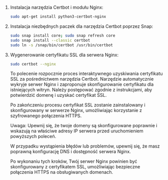
1. Instalacja narzędzia Certbot i modułu Nginx:

   ```bash
   sudo apt-get install python3-certbot-nginx
   ```

2. Instalacja niezbędnych paczek dla narzędzia Certbot poprzez Snap:

   ```bash
   sudo snap install core; sudo snap refresh core
   sudo snap install --classic certbot
   sudo ln -s /snap/bin/certbot /usr/bin/certbot
   ```

3. Wygenerowanie certyfikatu SSL dla serwera Nginx:

   ```bash
   sudo certbot --nginx
   ```

   To polecenie rozpocznie proces interaktywnego uzyskiwania certyfikatu SSL za pośrednictwem narzędzia Certbot. Narzędzie automatycznie wykryje serwer Nginx i zaproponuje skonfigurowanie certyfikatu dla istniejących witryn. Należy postępować zgodnie z instrukcjami, aby potwierdzić domenę i uzyskać certyfikat SSL.

   Po zakończeniu procesu certyfikat SSL zostanie zainstalowany i skonfigurowany w serwerze Nginx, umożliwiając korzystanie z szyfrowanego połączenia HTTPS.

   Uwaga: Upewnij się, że twoje domeny są skonfigurowane poprawnie i wskazują na właściwe adresy IP serwera przed uruchomieniem powyższych poleceń.

   W przypadku wystąpienia błędów lub problemów, upewnij się, że masz poprawną konfigurację DNS i dostępność serwera Nginx.

   Po wykonaniu tych kroków, Twój serwer Nginx powinien być skonfigurowany z certyfikatem SSL, umożliwiając bezpieczne połączenia HTTPS na obsługiwanych domenach.

